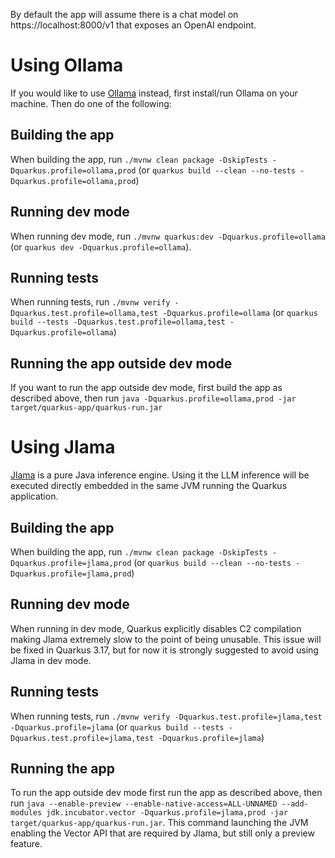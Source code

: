 By default the app will assume there is a chat model on https://localhost:8000/v1 that exposes an OpenAI endpoint.

# Using Ollama

If you would like to use [Ollama](https://ollama.com/) instead, first install/run Ollama on your machine. Then do one of the following:

## Building the app
When building the app, run `./mvnw clean package -DskipTests -Dquarkus.profile=ollama,prod` (or `quarkus build --clean --no-tests -Dquarkus.profile=ollama,prod`)

## Running dev mode
When running dev mode, run `./mvnw quarkus:dev -Dquarkus.profile=ollama` (or `quarkus dev -Dquarkus.profile=ollama`).

## Running tests
When running tests, run `./mvnw verify -Dquarkus.test.profile=ollama,test -Dquarkus.profile=ollama` (or `quarkus build --tests -Dquarkus.test.profile=ollama,test -Dquarkus.profile=ollama`)

## Running the app outside dev mode
If you want to run the app outside dev mode, first build the app as described above, then run `java -Dquarkus.profile=ollama,prod -jar target/quarkus-app/quarkus-run.jar`

# Using Jlama

[Jlama](https://github.com/tjake/Jlama) is a pure Java inference engine. Using it the LLM inference will be executed directly embedded in the same JVM running the Quarkus application.

## Building the app
When building the app, run `./mvnw clean package -DskipTests -Dquarkus.profile=jlama,prod` (or `quarkus build --clean --no-tests -Dquarkus.profile=jlama,prod`)

## Running dev mode
When running in dev mode, Quarkus explicitly disables C2 compilation making Jlama extremely slow to the point of being unusable. This issue will be fixed in Quarkus 3.17, but for now it is strongly suggested to avoid using Jlama in dev mode.

## Running tests
When running tests, run `./mvnw verify -Dquarkus.test.profile=jlama,test -Dquarkus.profile=jlama` (or `quarkus build --tests -Dquarkus.test.profile=jlama,test -Dquarkus.profile=jlama`)

## Running the app
To run the app outside dev mode first run the app as described above, then run `java --enable-preview --enable-native-access=ALL-UNNAMED --add-modules jdk.incubator.vector -Dquarkus.profile=jlama,prod -jar target/quarkus-app/quarkus-run.jar`. This command launching the JVM enabling the Vector API that are required by Jlama, but still only a preview feature.